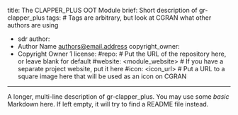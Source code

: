 title: The CLAPPER_PLUS OOT Module
brief: Short description of gr-clapper_plus
tags: # Tags are arbitrary, but look at CGRAN what other authors are using
  - sdr
author:
  - Author Name <authors@email.address>
copyright_owner:
  - Copyright Owner 1
license:
#repo: # Put the URL of the repository here, or leave blank for default
#website: <module_website> # If you have a separate project website, put it here
#icon: <icon_url> # Put a URL to a square image here that will be used as an icon on CGRAN
---
A longer, multi-line description of gr-clapper_plus.
You may use some *basic* Markdown here.
If left empty, it will try to find a README file instead.
